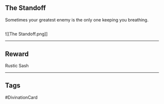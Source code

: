 ## The Standoff
Sometimes your greatest enemy is the only one keeping you breathing.
## 
![[The Standoff.png]]

---
## Reward
Rustic Sash

---
## Tags
#DivinationCard